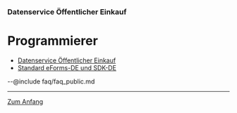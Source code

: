 ### Datenservice Öffentlicher Einkauf
# Programmierer

- [Datenservice Öffentlicher Einkauf](#datenservice-öffentlicher-einkauf)
- [Standard eForms-DE und SDK-DE](#standard-eForms-DE-und-SDK-DE)

--@include faq/faq_public.md

---
[Zum Anfang](#programmierer)